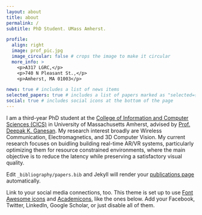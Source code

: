 ```yaml
---
layout: about
title: about
permalink: /
subtitle: PhD Student. UMass Amherst.

profile:
  align: right
  image: prof_pic.jpg
  image_circular: false # crops the image to make it circular
  more_info: >
    <p>A317 LGRC,</p>
    <p>740 N Pleasant St.,</p>
    <p>Amherst, MA 01003</p>

news: true # includes a list of news items
selected_papers: true # includes a list of papers marked as "selected={true}"
social: true # includes social icons at the bottom of the page
---
```


I am a third-year PhD student at the <a href='https://www.cics.umass.edu/'>College of Information and Computer Sciences (CICS)</a> in University of Massachusetts Amherst, advised by <a href='https://people.cs.umass.edu/~dganesan/'>Prof. Deepak K. Ganesan</a>. My research interest broadly are Wireless Communication, Electromagnetics, and 3D Computer Vision. My current research focuses on buidling building real-time AR/VR systems, particularly optimizing them for resource constrained environments, where the main objective is to reduce the latency while preserving a satisfactory visual quality.

Edit `_bibliography/papers.bib` and Jekyll will render your [publications page](/al-folio/publications/) automatically.

Link to your social media connections, too. This theme is set up to use [Font Awesome icons](https://fontawesome.com/) and [Academicons](https://jpswalsh.github.io/academicons/), like the ones below. Add your Facebook, Twitter, LinkedIn, Google Scholar, or just disable all of them.
